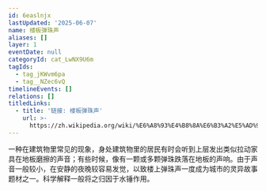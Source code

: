 ```yaml
---
id: 6easlnjx
lastUpdated: '2025-06-07'
name: 楼板弹珠声
aliases: []
layer: 1
eventDate: null
categoryId: cat_LwNX9U6m
tagIds:
  - tag_jKWvm6pa
  - tag__NZec6vQ
timelineEvents: []
relations: []
titledLinks:
  - title: '链接: 楼板弹珠声'
    url: >-
      https://zh.wikipedia.org/wiki/%E6%A8%93%E4%B8%8A%E6%B3%A2%E5%AD%90%E8%81%B2
---
```

一种在建筑物里常见的现象，身处建筑物里的居民有时会听到上层发出类似拉动家具在地板磨擦的声音；有些时候，像有一颗或多颗弹珠跌落在地板的声响。由于声音一般较小，在安静的夜晚较容易发觉，以致楼上弹珠声一度成为城市的灵异故事题材之一。科学解释一般将之归因于水锤作用。
